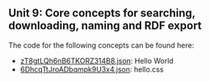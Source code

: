 ## Unit 9: Core concepts for searching\, downloading\, naming and RDF export

The code for the following concepts can be found here: 
- [zT8gtLQh6nB6TKORZ314B8.json](zT8gtLQh6nB6TKORZ314B8.json): Hello World
- [6DhcqTtJroADbqmpk9U3x4.json](6DhcqTtJroADbqmpk9U3x4.json): hello\.css
